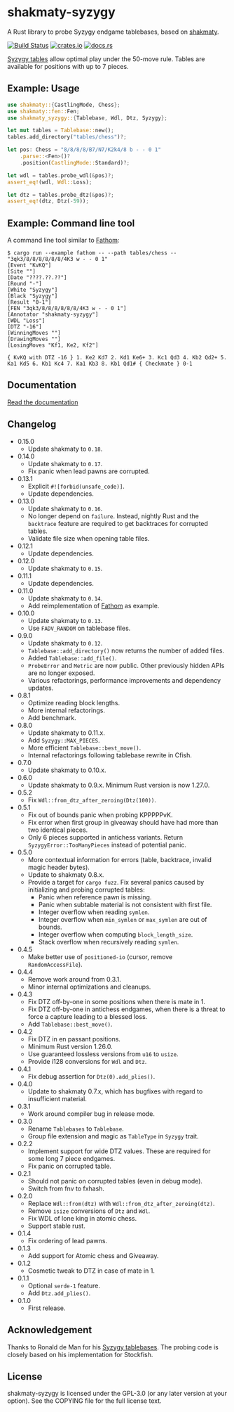 shakmaty-syzygy
===============

A Rust library to probe Syzygy endgame tablebases, based on [shakmaty](https://github.com/niklasf/shakmaty).

[![Build Status](https://travis-ci.org/niklasf/shakmaty-syzygy.svg?branch=master)](https://travis-ci.org/niklasf/shakmaty-syzygy)
[![crates.io](https://img.shields.io/crates/v/shakmaty-syzygy.svg)](https://crates.io/crates/shakmaty-syzygy)
[![docs.rs](https://docs.rs/shakmaty-syzygy/badge.svg)](https://docs.rs/shakmaty-syzygy)

[Syzygy tables](https://syzygy-tables.info/#syzygy) allow optimal play under
the 50-move rule. Tables are available for positions with up to 7 pieces.

Example: Usage
--------------

```rust
use shakmaty::{CastlingMode, Chess};
use shakmaty::fen::Fen;
use shakmaty_syzygy::{Tablebase, Wdl, Dtz, Syzygy};

let mut tables = Tablebase::new();
tables.add_directory("tables/chess")?;

let pos: Chess = "8/8/8/8/B7/N7/K2k4/8 b - - 0 1"
    .parse::<Fen>()?
    .position(CastlingMode::Standard)?;

let wdl = tables.probe_wdl(&pos)?;
assert_eq!(wdl, Wdl::Loss);

let dtz = tables.probe_dtz(&pos)?;
assert_eq!(dtz, Dtz(-59));
```

Example: Command line tool
--------------------------

A command line tool similar to [Fathom](https://github.com/basil00/Fathom):

```
$ cargo run --example fathom -- --path tables/chess -- "3qk3/8/8/8/8/8/8/4K3 w - - 0 1"
[Event "KvKQ"]
[Site ""]
[Date "????.??.??"]
[Round "-"]
[White "Syzygy"]
[Black "Syzygy"]
[Result "0-1"]
[FEN "3qk3/8/8/8/8/8/8/4K3 w - - 0 1"]
[Annotator "shakmaty-syzygy"]
[WDL "Loss"]
[DTZ "-16"]
[WinningMoves ""]
[DrawingMoves ""]
[LosingMoves "Kf1, Ke2, Kf2"]

{ KvKQ with DTZ -16 } 1. Ke2 Kd7 2. Kd1 Ke6+ 3. Kc1 Qd3 4. Kb2 Qd2+ 5. Ka1 Kd5 6. Kb1 Kc4 7. Ka1 Kb3 8. Kb1 Qd1# { Checkmate } 0-1
```

Documentation
-------------

[Read the documentation](https://docs.rs/shakmaty-syzygy)

Changelog
---------

* 0.15.0
  - Update shakmaty to `0.18`.
* 0.14.0
  - Update shakmaty to `0.17`.
  - Fix panic when lead pawns are corrupted.
* 0.13.1
  - Explicit `#![forbid(unsafe_code)]`.
  - Update dependencies.
* 0.13.0
  - Update shakmaty to `0.16`.
  - No longer depend on `failure`. Instead, nightly Rust and the `backtrace`
    feature are required to get backtraces for corrupted tables.
  - Validate file size when opening table files.
* 0.12.1
  - Update dependencies.
* 0.12.0
  - Update shakmaty to `0.15`.
* 0.11.1
  - Update dependencies.
* 0.11.0
  - Update shakmaty to `0.14`.
  - Add reimplementation of [Fathom](https://github.com/basil00/Fathom) as example.
* 0.10.0
  - Update shakmaty to `0.13`.
  - Use `FADV_RANDOM` on tablebase files.
* 0.9.0
  - Update shakmaty to `0.12`.
  - `Tablebase::add_directory()` now returns the number of added files.
  - Added `Tablebase::add_file()`.
  - `ProbeError` and `Metric` are now public. Other previously hidden APIs
    are no longer exposed.
  - Various refactorings, performance improvements and dependency updates.
* 0.8.1
  - Optimize reading block lengths.
  - More internal refactorings.
  - Add benchmark.
* 0.8.0
  - Update shakmaty to 0.11.x.
  - Add `Syzygy::MAX_PIECES`.
  - More efficient `Tablebase::best_move()`.
  - Internal refactorings following tablebase rewrite in Cfish.
* 0.7.0
  - Update shakmaty to 0.10.x.
* 0.6.0
  - Update shakmaty to 0.9.x. Minimum Rust version is now 1.27.0.
* 0.5.2
  - Fix `Wdl::from_dtz_after_zeroing(Dtz(100))`.
* 0.5.1
  - Fix out of bounds panic when probing KPPPPPvK.
  - Fix error when first group in giveaway should have had more than two
    identical pieces.
  - Only 6 pieces supported in antichess variants. Return
    `SyzygyError::TooManyPieces` instead of potential panic.
* 0.5.0
  - More contextual information for errors (table, backtrace,
    invalid magic header bytes).
  - Update to shakmaty 0.8.x.
  - Provide a target for `cargo fuzz`. Fix several panics caused by
    initializing and probing corrupted tables:
    - Panic when reference pawn is missing.
    - Panic when subtable material is not consistent with first file.
    - Integer overflow when reading `symlen`.
    - Integer overflow when `min_symlen` or `max_symlen` are out of bounds.
    - Integer overflow when computing `block_length_size`.
    - Stack overflow when recursively reading `symlen`.
* 0.4.5
  - Make better use of `positioned-io` (cursor, remove `RandomAccessFile`).
* 0.4.4
  - Remove work around from 0.3.1.
  - Minor internal optimizations and cleanups.
* 0.4.3
  - Fix DTZ off-by-one in some positions when there is mate in 1.
  - Fix DTZ off-by-one in antichess endgames, when there is a threat to force
    a capture leading to a blessed loss.
  - Add `Tablebase::best_move()`.
* 0.4.2
  - Fix DTZ in en passant positions.
  - Minimum Rust version 1.26.0.
  - Use guaranteed lossless versions from `u16` to `usize`.
  - Provide i128 conversions for `Wdl` and `Dtz`.
* 0.4.1
  - Fix debug assertion for `Dtz(0).add_plies()`.
* 0.4.0
  - Update to shakmaty 0.7.x, which has bugfixes with regard to insufficient
    material.
* 0.3.1
  - Work around compiler bug in release mode.
* 0.3.0
  - Rename `Tablebases` to `Tablebase`.
  - Group file extension and magic as `TableType` in `Syzygy` trait.
* 0.2.2
  - Implement support for wide DTZ values. These are required for some long
    7 piece endgames.
  - Fix panic on corrupted table.
* 0.2.1
  - Should not panic on corrupted tables (even in debug mode).
  - Switch from fnv to fxhash.
* 0.2.0
  - Replace `Wdl::from(dtz)` with `Wdl::from_dtz_after_zeroing(dtz)`.
  - Remove `isize` conversions of `Dtz` and `Wdl`.
  - Fix WDL of lone king in atomic chess.
  - Support stable rust.
* 0.1.4
  - Fix ordering of lead pawns.
* 0.1.3
  - Add support for Atomic chess and Giveaway.
* 0.1.2
  - Cosmetic tweak to DTZ in case of mate in 1.
* 0.1.1
  - Optional `serde-1` feature.
  - Add `Dtz.add_plies()`.
* 0.1.0
  - First release.

Acknowledgement
---------------

Thanks to Ronald de Man for his [Syzygy tablebases](https://github.com/syzygy1/tb).
The probing code is closely based on his implementation for Stockfish.

License
-------

shakmaty-syzygy is licensed under the GPL-3.0 (or any later version at your
option). See the COPYING file for the full license text.
